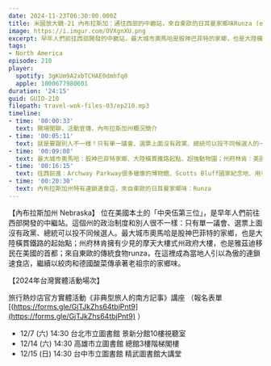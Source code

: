 ```yaml
---
date: 2024-11-23T06:30:00.000Z
title: 米國放大鏡-21 內布拉斯加：通往西部的中繼站，來自東歐的日耳曼家鄉味Runza (ep.210)
image: https://i.imgur.com/OVXgnXU.png
excerpt: 早年人們前往西部開發的中繼站，最大城市奧馬哈是股神巴菲特的家鄉，也是大陸橫貫鐵路的起始點；州府林肯是美國的雅茲迪人首都；來自東歐的傳統食物runza，在這裡繼續以絞肉和德國酸菜傳承著老祖宗的家鄉味。
tags:
- North America
episode: 210
player:
  spotify: 3gKUm9A2xbTCHAE0dmhfq8
  apple: 1000677980601
duration: '24:15'
guid: GUID-210
filepath: travel-wok-files-03/ep210.mp3
timeline:
- time: '00:00:33'
  text: 開場閒聊，活動宣傳，內布拉斯加州概況簡介
- time: '00:05:11'
  text: 就是要跟別人不一樣！只有單一議會、選票上面沒有政黨、總統可以投不同候選人的一州
- time: '00:09:08'
  text: 最大城市奧馬哈：股神巴菲特家鄉、大陸橫貫鐵路起點、超強動物園；州府林肯：美國的雅茲迪人首都
- time: '00:16:15'
  text: 往西前進：Archway Parkway很多蠟像的博物館、Scotts Bluff國家紀念地、用手種出來的國家森林
- time: '00:20:30'
  text: 內布拉斯加州特有連鎖速食店，來自東歐的日耳曼家鄉味：Runza
---
```

【內布拉斯加州 Nebraska】 位在美國本土的「中央伍第三位」，是早年人們前往西部開發的中繼站。這個州的政治制度和別人很不一樣：只有單一議會、選票上面沒有政黨、總統可以投不同候選人。最大城市奧馬哈是股神巴菲特的家鄉，也是大陸橫貫鐵路的起始點；州府林肯擁有少見的摩天大樓式州政府大樓，也是雅茲迪移民在美國的首都；來自東歐的傳統食物runza，在這裡成為當地人引以為傲的連鎖速食店，繼續以絞肉和德國酸菜傳承著老祖宗的家鄉味。

【2024年台灣實體活動場次】 

旅行熱炒店官方實體活動《非典型旅人的南方記事》講座 （報名表單 [(https://forms.gle/GjTJkZhs64tbjPnt9](https://forms.gle/GjTJkZhs64tbjPnt9) ）

* 12/7 (六) 14:30 台北市立圖書館 景新分館10樓視聽室
* 12/14 (六) 14:30 高雄市立圖書館 總館3樓階梯閣樓
* 12/15 (日) 14:30 台中市立圖書館 精武圖書館大講堂
